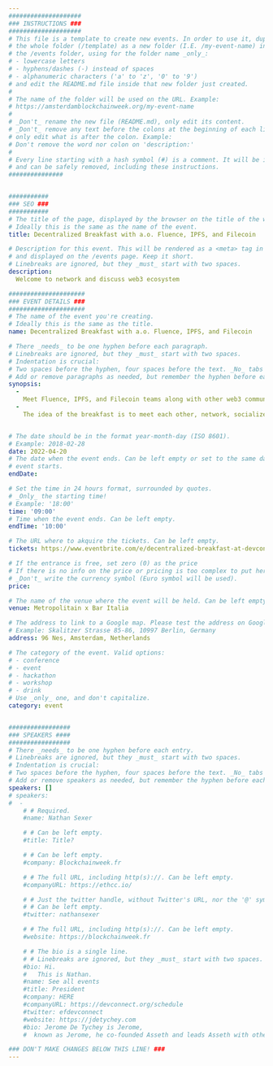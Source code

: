 ```yaml
---
####################
### INSTRUCTIONS ###
####################
# This file is a template to create new events. In order to use it, duplicate
# the whole folder (/template) as a new folder (I.E. /my-event-name) inside of
# the /events folder, using for the folder name _only_:
# - lowercase letters
# - hyphens/dashes (-) instead of spaces
# - alphanumeric characters ('a' to 'z', '0' to '9')
# and edit the README.md file inside that new folder just created.
#
# The name of the folder will be used on the URL. Example:
# https://amsterdamblockchainweek.org/my-event-name
#
# _Don't_ rename the new file (README.md), only edit its content.
# _Don't_ remove any text before the colons at the beginning of each line,
# only edit what is after the colon. Example:
# Don't remove the word nor colon on 'description:'
#
# Every line starting with a hash symbol (#) is a comment. It will be ignored
# and can be safely removed, including these instructions.
###############


###########
### SEO ###
###########
# The title of the page, displayed by the browser on the title of the window.
# Ideally this is the same as the name of the event.
title: Decentralized Breakfast with a.o. Fluence, IPFS, and Filecoin

# Description for this event. This will be rendered as a <meta> tag in the HTML,
# and displayed on the /events page. Keep it short.
# Linebreaks are ignored, but they _must_ start with two spaces.
description:
  Welcome to network and discuss web3 ecosystem

#####################
### EVENT DETAILS ###
#####################
# The name of the event you're creating.
# Ideally this is the same as the title.
name: Decentralized Breakfast with a.o. Fluence, IPFS, and Filecoin

# There _needs_ to be one hyphen before each paragraph.
# Linebreaks are ignored, but they _must_ start with two spaces.
# Indentation is crucial:
# Two spaces before the hyphen, four spaces before the text. _No_ tabs allowed.
# Add or remove paragraphs as needed, but remember the hyphen before each entry.
synopsis:
  -
    Meet Fluence, IPFS, and Filecoin teams along with other web3 community thought leaders and builders during the Devconnect week.
  -
    The idea of the breakfast is to meet each other, network, socialize and grab a tasty snack. The venue is Metropolitain x Bar Italia, the place in downtown Amsterdam.


# The date should be in the format year-month-day (ISO 8601).
# Example: 2018-02-28
date: 2022-04-20
# The date when the event ends. Can be left empty or set to the same day the
# event starts.
endDate:

# Set the time in 24 hours format, surrounded by quotes.
# _Only_ the starting time!
# Example: '18:00'
time: '09:00'
# Time when the event ends. Can be left empty.
endTime: '10:00'

# The URL where to akquire the tickets. Can be left empty.
tickets: https://www.eventbrite.com/e/decentralized-breakfast-at-devconnect-tickets-315555343527

# If the entrance is free, set zero (0) as the price
# If there is no info on the price or pricing is too complex to put here, leave it empty.
# _Don't_ write the currency symbol (Euro symbol will be used).
price:

# The name of the venue where the event will be held. Can be left empty.
venue: Metropolitain x Bar Italia

# The address to link to a Google map. Please test the address on Google Maps.
# Example: Skalitzer Strasse 85-86, 10997 Berlin, Germany
address: 96 Nes, Amsterdam, Netherlands

# The category of the event. Valid options:
# - conference
# - event
# - hackathon
# - workshop
# - drink
# Use _only_ one, and don't capitalize.
category: event


#################
### SPEAKERS ####
#################
# There _needs_ to be one hyphen before each entry.
# Linebreaks are ignored, but they _must_ start with two spaces.
# Indentation is crucial:
# Two spaces before the hyphen, four spaces before the text. _No_ tabs allowed.
# Add or remove speakers as needed, but remember the hyphen before each entry.
speakers: []
# speakers:
#  -
    # # Required.
    #name: Nathan Sexer

    # # Can be left empty.
    #title: Title?

    # # Can be left empty.
    #company: Blockchainweek.fr

    # # The full URL, including http(s)://. Can be left empty.
    #companyURL: https://ethcc.io/

    # # Just the twitter handle, without Twitter's URL, nor the '@' symbol.
    # # Can be left empty.
    #twitter: nathansexer

    # # The full URL, including http(s)://. Can be left empty.
    #website: https://blockchainweek.fr

    # # The bio is a single line.
    # # Linebreaks are ignored, but they _must_ start with two spaces.
    #bio: Hi.
    #   This is Nathan.
    #name: See all events
    #title: President
    #company: HERE
    #companyURL: https://devconnect.org/schedule
    #twitter: efdevconnect
    #website: https://jdetychey.com
    #bio: Jerome De Tychey is Jerome,
    #  known as Jerome, he co-founded Asseth and leads Asseth with other asseths.

### DON'T MAKE CHANGES BELOW THIS LINE! ###
---
```

<!-- ### DON'T MAKE CHANGES BELOW THIS LINE! ### -->

<Event-Content/>

